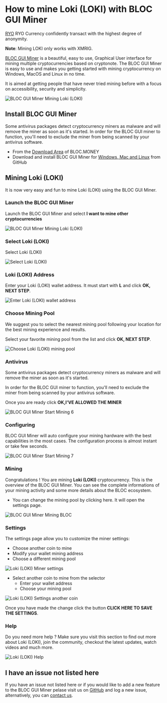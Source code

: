 # **How to mine Loki (LOKI) with BLOC GUI Miner**

[RYO](https://ryo-currency.com) RYO Currency confidently transact with the highest degree of anonymity.

**Note**: Mining LOKI only works with XMRIG.

[BLOC GUI Miner](https://github.com/furiousteam/BLOC-GUI-Miner) is a beautiful, easy to use, Graphical User interface for mining multiple cryptocurrencies based on cryptonote. The BLOC GUI Miner is easy to use and makes you getting started with mining cryptocurrency on Windows, MacOS and Linux in no time.

It is aimed at getting people that have never tried mining before with a focus on accessibility, security and simplicity.

![BLOC GUI Miner Mining Loki (LOKI)](images/BLOC-GUI-MINER/BLOC-GUI-Miner-v1.1.2-mining-LOKI.jpg)

## **Install BLOC GUI Miner**

Some antivirus packages detect cryptocurrency miners as malware and will remove the miner as soon as it's started. In order for the BLOC GUI miner to function, you'll need to exclude the miner from being scanned by your antivirus software.

- From the [Download Area](https://bloc.money/download) of BLOC.MONEY
- Download and install BLOC GUI Miner for [Windows, Mac and Linux](https://github.com/furiousteam/GUI-miner/releases/latest) from GitHub


## **Mining Loki (LOKI)**

It is now very easy and fun to mine Loki (LOKI) using the BLOC GUI Miner.

### **Launch the BLOC GUI Miner**

Launch the BLOC GUI Miner and select **I want to mine other cryptocurrencies**

![BLOC GUI Miner Mining Loki (LOKI)](images/BLOC-GUI-MINER/BLOC-GUI-Miner-v0.0.3-miner-setup.png)

### **Select Loki (LOKI)**

Select Loki (LOKI)

![Select Loki (LOKI)](images/BLOC-GUI-MINER/3-MINE-OTHER-CRYPTOCURRENCIES-BLOC-GUI-Miner-v1.1.2.png)

### **Loki (LOKI) Address**

Enter your Loki (LOKI) wallet address. It must start with **L** and click **OK, NEXT STEP**.

![Enter Loki (LOKI) wallet address](images/BLOC-GUI-MINER/loki-address.png)

### **Choose Mining Pool**

We suggest you to select the nearest mining pool following your location for the best mining experience and results.

Select your favorite mining pool from the list and click **OK, NEXT STEP**.

![Choose Loki (LOKI) mining pool](images/BLOC-GUI-MINER/loki-pool.png)

### **Antivirus**

Some antivirus packages detect cryptocurrency miners as malware and will remove the miner as soon as it's started.

In order for the BLOC GUI miner to function, you'll need to exclude the miner from being scanned by your antivirus software.

Once you are ready click **OK,I'VE ALLOWED THE MINER**

![BLOC GUI Miner Start Mining 6](images/BLOC-GUI-MINER/BLOC-GUI-Miner-v0.0.3-antivirus.png)

### **Configuring**

BLOC GUI Miner will auto configure your mining hardware with the best capabilities in the most cases. The configuration process is almost instant or take few seconds.

![BLOC GUI Miner Start Mining 7](images/BLOC-GUI-MINER/BLOC-GUI-Miner-v0.0.3-ready.png)

### **Mining**

Congratulations ! You are mining **Loki (LOKI)** cryptocurrency. This is the overview of the BLOC GUI Miner. You can see the complete informations of your mining activity and some more details about the BLOC ecosystem.

- You can change the mining pool by clicking here. It will open the settings page.

![BLOC GUI Miner Mining BLOC](images/BLOC-GUI-MINER/11-MINING-LOKI.png)

### **Settings** <a name="Loki (LOKI)-settings"></a>

The settings page allow you to customize the miner settings:

- Choose another coin to mine
- Modify your wallet mining address
- Choose a different mining pool

![Loki (LOKI) Miner settings](images/BLOC-GUI-MINER/loki-settings.png)

- Select another coin to mine from the selector
    * Enter your wallet address
    * Choose your mining pool

![Loki (LOKI) Settings another coin](images/BLOC-GUI-MINER/loki-settings2.png)

Once you have made the change click the button **CLICK HERE TO SAVE THE SETTINGS**.

### **Help**

Do you need more help ? Make sure you visit this section to find out more about Loki (LOKI), join the community, checkout the latest updates, watch videos and much more.

![Loki (LOKI) Help](images/BLOC-GUI-MINER/loki-help.png)

## **I have an issue not listed here**

If you have an issue not listed here or if you would like to add a new feature to the BLOC GUI Miner pelase visit us on [GitHub](https://github.com/furiousteam/GUI-miner) and log a new issue, alternatively, you can [contact us](../about/Community.md).
